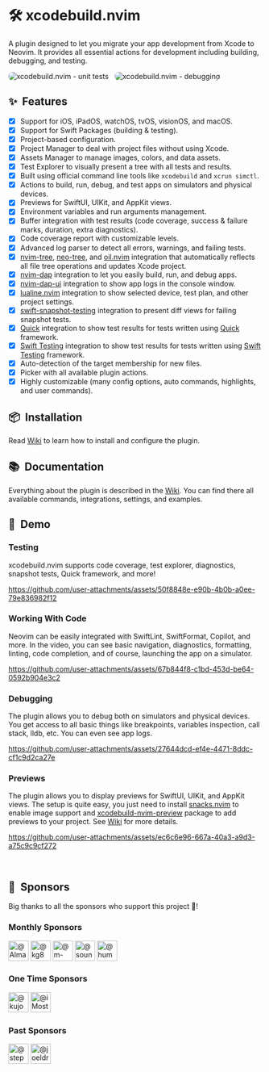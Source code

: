 # 🛠️ xcodebuild.nvim

A plugin designed to let you migrate your app development from Xcode to Neovim.
It provides all essential actions for development including building, debugging, and testing.

<img src="./media/testing.png" style="border-radius: 8px;" alt="xcodebuild.nvim - unit tests" />
&nbsp;
<img src="./media/debugging.png" style="border-radius: 8px;" alt="xcodebuild.nvim - debugging" />

## ✨  Features

- [x] Support for iOS, iPadOS, watchOS, tvOS, visionOS, and macOS.
- [x] Support for Swift Packages (building & testing).
- [x] Project-based configuration.
- [x] Project Manager to deal with project files without using Xcode.
- [x] Assets Manager to manage images, colors, and data assets.
- [x] Test Explorer to visually present a tree with all tests and results.
- [x] Built using official command line tools like `xcodebuild` and `xcrun simctl`.
- [x] Actions to build, run, debug, and test apps on simulators and physical devices.
- [x] Previews for SwiftUI, UIKit, and AppKit views.
- [x] Environment variables and run arguments management.
- [x] Buffer integration with test results (code coverage, success & failure marks, duration,
      extra diagnostics).
- [x] Code coverage report with customizable levels.
- [x] Advanced log parser to detect all errors, warnings, and failing tests.
- [x] [nvim-tree], [neo-tree], and [oil.nvim] integration that automatically reflects
      all file tree operations and updates Xcode project.
- [x] [nvim-dap] integration to let you easily build, run, and debug apps.
- [x] [nvim-dap-ui] integration to show app logs in the console window.
- [x] [lualine.nvim] integration to show selected device, test plan, and other project settings.
- [x] [swift-snapshot-testing] integration to present diff views for failing snapshot tests.
- [x] [Quick] integration to show test results for tests written using [Quick] framework.
- [x] [Swift Testing] integration to show test results for tests written using [Swift Testing] framework.
- [x] Auto-detection of the target membership for new files.
- [x] Picker with all available plugin actions.
- [x] Highly customizable (many config options, auto commands, highlights, and user commands).

## 📦  Installation

Read [Wiki] to learn how to install and configure the plugin.

## 📚  Documentation

Everything about the plugin is described in the [Wiki]. You can find there all available commands,
integrations, settings, and examples.

## 🎥  Demo

### Testing

xcodebuild.nvim supports code coverage, test explorer, diagnostics, snapshot tests, Quick framework, and more!

https://github.com/user-attachments/assets/50f8848e-e90b-4b0b-a0ee-79e836982f12

### Working With Code

Neovim can be easily integrated with SwiftLint, SwiftFormat, Copilot, and more.
In the video, you can see basic navigation, diagnostics, formatting, linting, code completion, and of course,
launching the app on a simulator.

https://github.com/user-attachments/assets/67b844f8-c1bd-453d-be64-0592b904e3c2

### Debugging

The plugin allows you to debug both on simulators and physical devices. You get access to all basic things like breakpoints,
variables inspection, call stack, lldb, etc. You can even see app logs.

https://github.com/user-attachments/assets/27644dcd-ef4e-4471-8ddc-cf1c9d2ca27e

### Previews

The plugin allows you to display previews for SwiftUI, UIKit, and AppKit views.
The setup is quite easy, you just need to install [snacks.nvim] to enable image
support and [xcodebuild-nvim-preview] package to add previews to your project.
See [Wiki](https://github.com/wojciech-kulik/xcodebuild.nvim/wiki/Integrations#-previews)
for more details.

https://github.com/user-attachments/assets/ec6c6e96-667a-40a3-a9d3-a75c9c9cf272

&nbsp;

## 💛  Sponsors

Big thanks to all the sponsors who support this project 🍻!

### Monthly Sponsors

<a href="https://github.com/Almaz5200"><img src="https://avatars.githubusercontent.com/u/21291840" width="40" height="40" alt="@Almaz5200" title="Almaz5200"></a>
<a href="https://github.com/kg8m"><img src="https://avatars.githubusercontent.com/u/694547" width="40" height="40" alt="@kg8m" title="kg8m"></a>
<a href="https://github.com/m-housh"><img src="https://avatars.githubusercontent.com/u/9305678" width="40" height="40" alt="@m-housh" title="m-housh"></a>
<a href="https://github.com/soundsmitten"><img src="https://avatars.githubusercontent.com/u/852801" width="40" height="40" alt="@soundsmitten" title="soundsmitten"></a>
<a href="https://github.com/humblehacker"><img src="https://avatars.githubusercontent.com/u/117582" width="40" height="40" alt="@humblehacker" title="humblehacker"></a>

### One Time Sponsors

<a href="https://github.com/kujohn"><img src="https://avatars.githubusercontent.com/u/1356936" width="40" height="40" alt="@kujohn" title="kujohn"></a>
<a href="https://github.com/iMostfa"><img src="https://avatars.githubusercontent.com/u/2325884" width="40" height="40" alt="@iMostfa" title="iMostfa"></a>

### Past Sponsors

<a href="https://github.com/stephenhuh"><img src="https://avatars.githubusercontent.com/u/6165538" width="40" height="40" alt="@stephenhuh" title="stephenhuh"></a>
<a href="https://github.com/joeldrotleff"><img src="https://avatars.githubusercontent.com/u/2484624" width="40" height="40" alt="@joeldrotleff" title="joeldrotleff"></a>

&nbsp;

[Wiki]: https://github.com/wojciech-kulik/xcodebuild.nvim/wiki
[nvim-tree]: https://github.com/nvim-tree/nvim-tree.lua
[neo-tree]: https://github.com/nvim-neo-tree/neo-tree.nvim
[oil.nvim]: https://github.com/stevearc/oil.nvim
[nvim-dap]: https://github.com/mfussenegger/nvim-dap
[nvim-dap-ui]: https://github.com/rcarriga/nvim-dap-ui
[nvim-treesitter]: https://github.com/nvim-treesitter/nvim-treesitter
[swift-snapshot-testing]: https://github.com/pointfreeco/swift-snapshot-testing
[Quick]: https://github.com/Quick/Quick
[lualine.nvim]: https://github.com/nvim-lualine/lualine.nvim
[Swift Testing]: https://developer.apple.com/xcode/swift-testing/
[snacks.nvim]: https://github.com/folke/snacks.nvim
[xcodebuild-nvim-preview]: https://github.com/wojciech-kulik/xcodebuild-nvim-preview
